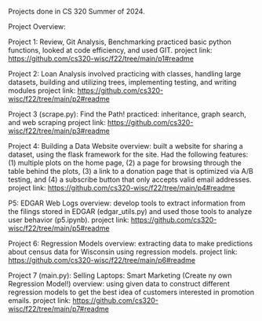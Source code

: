 Projects done in CS 320 Summer of 2024. 

Project Overview:

Project 1: Review, Git Analysis, Benchmarking practiced basic python functions, looked at code efficiency, and used GIT. project link: https://github.com/cs320-wisc/f22/tree/main/p1#readme

Project 2: Loan Analysis involved practicing with classes, handling large datasets, building and utilizing trees, implementing testing, and writing modules project link: https://github.com/cs320-wisc/f22/tree/main/p2#readme

Project 3 (scrape.py): Find the Path! practiced: inheritance, graph search, and web scraping project link: https://github.com/cs320-wisc/f22/tree/main/p3#readme

Project 4: Building a Data Website overview: built a website for sharing a dataset, using the flask framework for the site. Had the following features: (1) multiple plots on the home page, (2) a page for browsing through the table behind the plots, (3) a link to a donation page that is optimized via A/B testing, and (4) a subscribe button that only accepts valid email addresses. project link: https://github.com/cs320-wisc/f22/tree/main/p4#readme

P5: EDGAR Web Logs overview: develop tools to extract information from the filings stored in EDGAR (edgar_utils.py) and used those tools to analyze user behavior (p5.ipynb). project link: https://github.com/cs320-wisc/f22/tree/main/p5#readme

Project 6: Regression Models overview: extracting data to make predictions about census data for Wisconsin using regression models. project link: https://github.com/cs320-wisc/f22/tree/main/p6#readme

Project 7 (main.py): Selling Laptops: Smart Marketing (Create ny own Regression Model!) overview: using given data to construct different regression models to get the best idea of customers interested in promotion emails. project link: https://github.com/cs320-wisc/f22/tree/main/p7#readme
